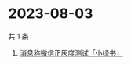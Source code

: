 # 2023-08-03

共 1 条

<!-- BEGIN -->
<!-- 最后更新时间 Thu Aug 03 2023 07:10:45 GMT+0800 (China Standard Time) -->

1. [消息称微信正灰度测试「小绿书」](https://www.zhihu.com/search?q=消息称微信正灰度测试「小绿书」)

<!-- END -->

